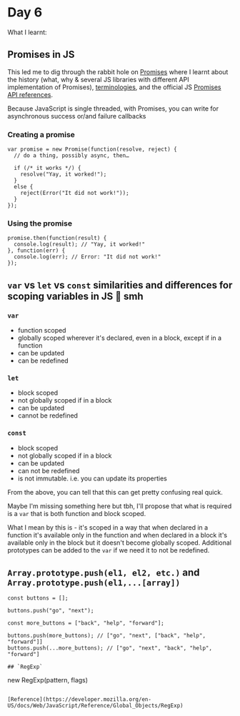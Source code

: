 # Day 6
What I learnt:

## Promises in JS
This led me to dig through the rabbit hole on [Promises](https://developers.google.com/web/fundamentals/primers/promises) where I learnt about the history (what, why & several JS libraries with different API implementation of Promises), [terminologies](https://github.com/domenic/promises-unwrapping/blob/master/docs/states-and-fates.md), and the official JS [Promises API references](https://developers.google.com/web/fundamentals/primers/promises#promise-api-reference).

Because JavaScript is single threaded, with Promises, you can write for asynchronous success or/and failure callbacks

### Creating a promise

```
var promise = new Promise(function(resolve, reject) {
  // do a thing, possibly async, then…

  if (/* it works */) {
    resolve("Yay, it worked!");
  }
  else {
    reject(Error("It did not work!"));
  }
});
```

### Using the promise
```
promise.then(function(result) {
  console.log(result); // "Yay, it worked!"
}, function(err) {
  console.log(err); // Error: "It did not work!"
});
```

## `var` vs `let` vs `const` similarities and differences for scoping variables in JS :eyes: smh

###  `var`
- function scoped
- globally scoped wherever it's declared, even in a block, except if in a function
- can be updated
- can be redefined

### `let`
- block scoped
- not globally scoped if in a block
- can be updated
- cannot be redefined

### `const`
- block scoped
- not globally scoped if in a block
- can be updated
- can not be redefined
- is not immutable. i.e. you can update its properties

From the above, you can tell that this can get pretty confusing real quick.

Maybe I'm missing something here but tbh, I'll propose that what is required is a `var` that is both function and block scoped. 

What I mean by this is - it's scoped in a way that when declared in a function it's available only in the function and when declared in a block it's available only in the block but it doesn't become globally scoped. Additional prototypes can be added to the `var` if we need it to not be redefined.

## `Array.prototype.push(el1, el2, etc.)` and `Array.prototype.push(el1,...[array])`

```
const buttons = [];

buttons.push("go", "next");

const more_buttons = ["back", "help", "forward"];

buttons.push(more_buttons); // ["go", "next", ["back", "help", "forward"]]
buttons.push(...more_buttons); // ["go", "next", "back", "help", "forward"]

## `RegExp`

```
new RegExp(pattern, flags)
```

[Reference](https://developer.mozilla.org/en-US/docs/Web/JavaScript/Reference/Global_Objects/RegExp)
